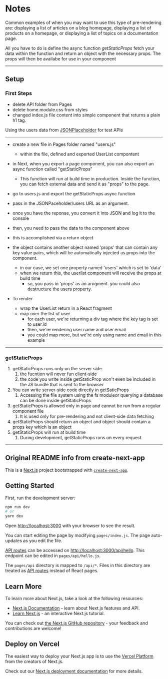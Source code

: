 # Notes

Common examples of when you may want to use this type of pre-rendering are: displaying a list of articles on a blog homepage, displaying a list of products on a homepage, or displaying a list of topics on a documentation page.

All you have to do is define the async function _getStaticProps_ fetch your data within the function and return an object with the necessary props. The props will then be availabe for use in your component

---

## Setup

### First Steps

- delete API folder from Pages
- delete home.module.css from styles
- changed index.js file content into simple component that returns a plain h1 tag.

Using the users data from [JSONPlaceholder](https://jsonplaceholder.typicode.com/) for test APIs

---

- create a new file in Pages folder named "users.js"

  - within the file, defined and exported UserList compontent

- in Next, when you export a page component, you can also export an async function called "getStaticProps"

  - This function will run at build time in production. Inside the function, you can fetch external data and send it as "props" to the page.

- go to users.js and export the getStaticProps async function
- pass in the JSONPaceholder/users URL as an argument.
- once you have the reponse, you convert it into JSON and log it to the console
- then, you need to pass the data to the component above
- this is accomplished via a return object
- the object contains another object named 'props' that can contain any key value pairs, which will be automatically injected as props into the component.
  - in our case, we set one property named 'users' which is set to 'data'
  - when we return this, the userlist component will receive the props at build time
    - so, you pass in 'props' as an arugment. you could also destructure the users property.
- To render
  - wrap the UserList return in a React fragment
  - map over the list of user
    - for each user, we're returning a div tag where the key tag is set to user.id
    - then, we're rendering user.name and user.email
    - you could map more, but we're only using name and email in this example

---

### getStaticProps

1. getStaticProps runs only on the server side
   1. the fucntion will never fun client-side
   2. the code you write inside getStaticProp won't even be included in the JS bundle that is sent to the browser
2. You can write server-side code directly in getSaticProps
   1. Accessing the file system using the fs moduleor querying a database can be done inside getStaticProps
3. getStaticProps is allowed only in page and cannot be run from a regular component file
   1. It is used only for pre-rendering and not client-side data fetching
4. getStaticProps should return an object and object should contain a props key which is an object
5. getStaticProps will run at build time
   1. During development, getStaticProps runs on every request

---

## Original README info from create-next-app

This is a [Next.js](https://nextjs.org/) project bootstrapped with [`create-next-app`](https://github.com/vercel/next.js/tree/canary/packages/create-next-app).

## Getting Started

First, run the development server:

```bash
npm run dev
# or
yarn dev
```

Open [http://localhost:3000](http://localhost:3000) with your browser to see the result.

You can start editing the page by modifying `pages/index.js`. The page auto-updates as you edit the file.

[API routes](https://nextjs.org/docs/api-routes/introduction) can be accessed on [http://localhost:3000/api/hello](http://localhost:3000/api/hello). This endpoint can be edited in `pages/api/hello.js`.

The `pages/api` directory is mapped to `/api/*`. Files in this directory are treated as [API routes](https://nextjs.org/docs/api-routes/introduction) instead of React pages.

## Learn More

To learn more about Next.js, take a look at the following resources:

- [Next.js Documentation](https://nextjs.org/docs) - learn about Next.js features and API.
- [Learn Next.js](https://nextjs.org/learn) - an interactive Next.js tutorial.

You can check out [the Next.js GitHub repository](https://github.com/vercel/next.js/) - your feedback and contributions are welcome!

## Deploy on Vercel

The easiest way to deploy your Next.js app is to use the [Vercel Platform](https://vercel.com/new?utm_medium=default-template&filter=next.js&utm_source=create-next-app&utm_campaign=create-next-app-readme) from the creators of Next.js.

Check out our [Next.js deployment documentation](https://nextjs.org/docs/deployment) for more details.

